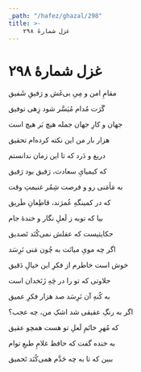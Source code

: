 ```yaml
---
_path: "/hafez/ghazal/298"
title: >-
    غزل شمارهٔ ۲۹۸
---
```

# غزل شمارهٔ ۲۹۸

<div class="b" id="bn1"><div class="m1"><p>مقامِ امن و مِیِ بی‌غَش و رَفیقِ شَفیق</p></div>
<div class="m2"><p>گَرَت مُدام مُیَسَّر شود زِهی توفیق</p></div></div>
<div class="b" id="bn2"><div class="m1"><p>جهان و کارِ جهان جمله هیچ بَر هیچ است</p></div>
<div class="m2"><p>هزار بار من این نکته کرده‌ام تحقیق</p></div></div>
<div class="b" id="bn3"><div class="m1"><p>دریغ و دَرد که تا این زمان ندانستم</p></div>
<div class="m2"><p>که کیمیایِ سعادت، رَفیق بود رَفیق</p></div></div>
<div class="b" id="bn4"><div class="m1"><p>به مَأمَنی رو و فرصت شِمُر غنیمتِ وقت</p></div>
<div class="m2"><p>که در کمینگهِ عُمرَند، قاطِعانِ طَریق</p></div></div>
<div class="b" id="bn5"><div class="m1"><p>بیا که توبه ز لَعلِ نگار و خندهٔ جام</p></div>
<div class="m2"><p>حکایتیست که عقلش نمی‌کُنَد تَصدیق</p></div></div>
<div class="b" id="bn6"><div class="m1"><p>اگر چه مویِ میانَت به چُون مَنی نَرِسَد</p></div>
<div class="m2"><p>خوش است خاطرم از فکرِ این خیالِ دَقیق</p></div></div>
<div class="b" id="bn7"><div class="m1"><p>حلاوتی که تو را در چَهِ زَنَخدان است</p></div>
<div class="m2"><p>به کُنهِ آن نَرِسَد صد هزار فکرِ عمیق</p></div></div>
<div class="b" id="bn8"><div class="m1"><p>اگر به رنگِ عقیقی شد اشکِ من، چه عجب؟</p></div>
<div class="m2"><p>که مُهرِ خاتَمِ لَعلِ تو هست همچو عقیق</p></div></div>
<div class="b" id="bn9"><div class="m1"><p>به خنده گفت که حافظ غلامِ طبعِ توام</p></div>
<div class="m2"><p>ببین که تا به چه حَدَّم همی‌کُنَد تَحمیق</p></div></div>
